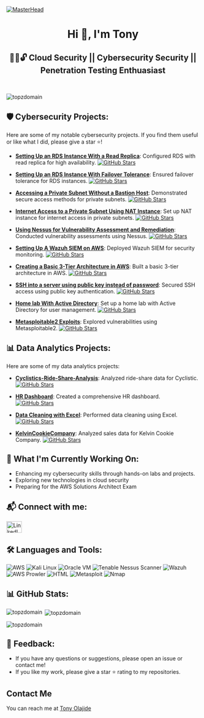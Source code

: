 [![MasterHead](https://cdn.pixabay.com/photo/2019/03/27/10/35/cyber-4084714_1280.jpg)](https://topzdomain.github.io/Portfolio/)

<h1 align="center">Hi 👋, I'm Tony</h1>
<h2 align="center">👨‍💻🔓 Cloud Security || Cybersecurity Security || Penetration Testing Enthuasiast</h2><br/>

<p align="left"> <img src="https://komarev.com/ghpvc/?username=topzdomain&label=Profile%20views&color=0e75b6&style=flat" alt="topzdomain"/> </p>

## 🛡️ Cybersecurity Projects:
Here are some of my notable cybersecurity projects. If you find them useful or like what I did, please give a star ⭐!

- [**Setting Up an RDS Instance With a Read Replica**](https://github.com/Topzdomain/Setting-Up-an-RDS-Instance-With-Read-Replica): Configured RDS with read replica for high availability.
  [![GitHub Stars](https://img.shields.io/github/stars/Topzdomain/Setting-Up-an-RDS-Instance-With-Read-Replica?style=social)](https://github.com/Topzdomain/Setting-Up-an-RDS-Instance-With-Read-Replica/stargazers)
  
- [**Setting Up an RDS Instance With Failover Tolerance**](https://github.com/Topzdomain/Setting-Up-An-RDS-With-Failover-Tolerance): Ensured failover tolerance for RDS instances.
  [![GitHub Stars](https://img.shields.io/github/stars/Topzdomain/Setting-Up-An-RDS-With-Failover-Tolerance?style=social)](https://github.com/Topzdomain/Setting-Up-An-RDS-With-Failover-Tolerance/stargazers)
  
- [**Accessing a Private Subnet Without a Bastion Host**](https://github.com/Topzdomain/Accessing-a-Private-Subnet-Without-a-Bastion-Host): Demonstrated secure access methods for private subnets.
  [![GitHub Stars](https://img.shields.io/github/stars/Topzdomain/Accessing-a-Private-Subnet-Without-a-Bastion-Host?style=social)](https://github.com/Topzdomain/Accessing-a-Private-Subnet-Without-a-Bastion-Host/stargazers)
  
- [**Internet Access to a Private Subnet Using NAT Instance**](https://github.com/Topzdomain/Internet-Access-Through-NAT-Instance): Set up NAT instance for internet access in private subnets.
  [![GitHub Stars](https://img.shields.io/github/stars/Topzdomain/Internet-Access-Through-NAT-Instance?style=social)](https://github.com/Topzdomain/Internet-Access-Through-NAT-Instance/stargazers)
  
- [**Using Nessus for Vulnerability Assessment and Remediation**](https://github.com/Topzdomain/Using-Nessus-for-Vulnerability-Assessment-and-Remediation): Conducted vulnerability assessments using Nessus.
  [![GitHub Stars](https://img.shields.io/github/stars/Topzdomain/Using-Nessus-for-Vulnerability-Assessment-and-Remediation?style=social)](https://github.com/Topzdomain/Using-Nessus-for-Vulnerability-Assessment-and-Remediation/stargazers)
  
- [**Setting Up A Wazuh SIEM on AWS**](https://github.com/Topzdomain/Setting-up-Wazuh-on-AWS): Deployed Wazuh SIEM for security monitoring.
  [![GitHub Stars](https://img.shields.io/github/stars/Topzdomain/Setting-up-Wazuh-on-AWS?style=social)](https://github.com/Topzdomain/Setting-up-Wazuh-on-AWS/stargazers)
  
- [**Creating a Basic 3-Tier Architecture in AWS**](https://github.com/Topzdomain/Creating-VPC-Subnet-Internet-Gateway-Route-Tables-and-Linking-Them-up): Built a basic 3-tier architecture in AWS.
  [![GitHub Stars](https://img.shields.io/github/stars/Topzdomain/Creating-VPC-Subnet-Internet-Gateway-Route-Tables-and-Linking-Them-up?style=social)](https://github.com/Topzdomain/Creating-VPC-Subnet-Internet-Gateway-Route-Tables-and-Linking-Them-up/stargazers)
  
- [**SSH into a server using public key instead of password**](https://github.com/Topzdomain/SSH-into-a-server-using-public-key): Secured SSH access using public key authentication.
  [![GitHub Stars](https://img.shields.io/github/stars/Topzdomain/SSH-into-a-server-using-public-key?style=social)](https://github.com/Topzdomain/SSH-into-a-server-using-public-key/stargazers)
  
- [**Home lab With Active Directory**](https://github.com/Topzdomain/Cybersecurity-Home-Lab-with-Active-Directory): Set up a home lab with Active Directory for user management.
  [![GitHub Stars](https://img.shields.io/github/stars/Topzdomain/Cybersecurity-Home-Lab-with-Active-Directory?style=social)](https://github.com/Topzdomain/Cybersecurity-Home-Lab-with-Active-Directory/stargazers)
  
- [**Metasploitable2 Exploits**](https://github.com/Topzdomain/Metasploiter2-Exploits): Explored vulnerabilities using Metasploitable2.
  [![GitHub Stars](https://img.shields.io/github/stars/Topzdomain/Metasploiter2-Exploits?style=social)](https://github.com/Topzdomain/Metasploiter2-Exploits/stargazers)

## 📊 Data Analytics Projects:
Here are some of my data analytics projects:

- [**Cyclistics-Ride-Share-Analysis**](https://github.com/Topzdomain/Cyclistic-Ride-Share-Analysis): Analyzed ride-share data for Cyclistic.
  [![GitHub Stars](https://img.shields.io/github/stars/Topzdomain/Cyclistic-Ride-Share-Analysis?style=social)](https://github.com/Topzdomain/Cyclistic-Ride-Share-Analysis/stargazers)
  
- [**HR Dashboard**](https://github.com/Topzdomain/HR_DashBoard): Created a comprehensive HR dashboard.
  [![GitHub Stars](https://img.shields.io/github/stars/Topzdomain/HR_DashBoard?style=social)](https://github.com/Topzdomain/HR_DashBoard/stargazers)
  
- [**Data Cleaning with Excel**](https://github.com/Topzdomain/Data-Cleaning-With-Excel): Performed data cleaning using Excel.
  [![GitHub Stars](https://img.shields.io/github/stars/Topzdomain/Data-Cleaning-With-Excel?style=social)](https://github.com/Topzdomain/Data-Cleaning-With-Excel/stargazers)
  
- [**KelvinCookieCompany**](https://github.com/Topzdomain/KelvinCookieCompany): Analyzed sales data for Kelvin Cookie Company.
  [![GitHub Stars](https://img.shields.io/github/stars/Topzdomain/KelvinCookieCompany?style=social)](https://github.com/Topzdomain/KelvinCookieCompany/stargazers)

## 🌟 What I'm Currently Working On:
- Enhancing my cybersecurity skills through hands-on labs and projects.
- Exploring new technologies in cloud security
- Preparing for the AWS Solutions Architect Exam

## 📬 Connect with me:
<p>
  <a href="https://linkedin.com/in/tope-tony" target="blank">
    <img src="https://raw.githubusercontent.com/rahuldkjain/github-profile-readme-generator/master/src/images/icons/Social/linked-in-alt.svg" alt="LinkedIn" height="30" width="40" />
  </a>

  <!--
  <a href="https://twitter.com/" target="blank">
    <img src="https://img.shields.io/twitter/follow/?logo=twitter&style=for-the-badge" alt="Twitter" />
  </a>
  -->
</p>

## 🛠️ Languages and Tools:
<p>
  <img src="https://img.shields.io/badge/AWS-232F3E?style=for-the-badge&logo=amazonaws&logoColor=white" alt="AWS">
  <img src="https://img.shields.io/badge/Kali%20Linux-557C94?style=for-the-badge&logo=kalilinux&logoColor=white" alt="Kali Linux">
  <img src="https://img.shields.io/badge/Oracle%20VM-F80000?style=for-the-badge&logo=oracle&logoColor=white" alt="Oracle VM">
  <img src="https://img.shields.io/badge/Tenable%20Nessus-00A1E0?style=for-the-badge&logo=tenable&logoColor=white" alt="Tenable Nessus Scanner">
  <img src="https://img.shields.io/badge/Wazuh-4E2A8E?style=for-the-badge&logo=wazuh&logoColor=white" alt="Wazuh">
  <img src="https://img.shields.io/badge/AWS%20Prowler-232F3E?style=for-the-badge&logo=amazonaws&logoColor=white" alt="AWS Prowler">
  <img src="https://img.shields.io/badge/HTML-E34F26?style=for-the-badge&logo=html5&logoColor=white" alt="HTML">
  <img src="https://img.shields.io/badge/Metasploit-4E2A8E?style=for-the-badge&logo=metasploit&logoColor=white" alt="Metasploit">
  <img src="https://img.shields.io/badge/Nmap-8E4E2A?style=for-the-badge&logo=nmap&logoColor=white" alt="Nmap">
</p>

## 📊 GitHub Stats:
<p><img align="left" src="https://github-readme-stats.vercel.app/api/top-langs?username=topzdomain&show_icons=true&locale=en&layout=compact" alt="topzdomain" /></p>

<p>&nbsp;<img align="center" src="https://github-readme-stats.vercel.app/api?username=topzdomain&show_icons=true&locale=en" alt="topzdomain" /></p>

<p><img align="center" src="https://github-readme-streak-stats.herokuapp.com/?user=topzdomain&" alt="topzdomain" /></p>

## 💬 Feedback:
- If you have any questions or suggestions, please open an issue or contact me!
- If you like my work, please give a star ⭐ rating to my repositories.

## Contact Me

You can reach me at [Tony Olajide](mailto:topzdomain.0188@gmail.com)
